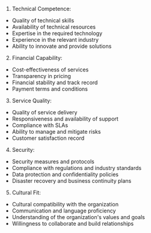 1. Technical Competence:
- Quality of technical skills
- Availability of technical resources
- Expertise in the required technology
- Experience in the relevant industry
- Ability to innovate and provide solutions
2. Financial Capability:
- Cost-effectiveness of services
- Transparency in pricing
- Financial stability and track record
- Payment terms and conditions
3. Service Quality:
- Quality of service delivery
- Responsiveness and availability of support
- Compliance with SLAs
- Ability to manage and mitigate risks
- Customer satisfaction record
4. Security:
- Security measures and protocols
- Compliance with regulations and industry standards
- Data protection and confidentiality policies
- Disaster recovery and business continuity plans
5. Cultural Fit:
- Cultural compatibility with the organization
- Communication and language proficiency
- Understanding of the organization's values and goals
- Willingness to collaborate and build relationships
